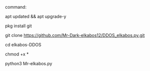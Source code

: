 command: 

apt updated && apt upgrade-y

pkg install git 

git clone https://github.com/Mr-Dark-elkabos12/DDOS_elkabos.py.git


cd elkabos-DDOS

chmod +x * 

python3 Mr-elkabos.py
